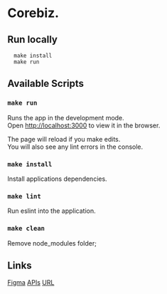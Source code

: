 # Corebiz.

## Run locally

```
  make install
  make run
```

## Available Scripts
### `make run`

Runs the app in the development mode.\
Open [http://localhost:3000](http://localhost:3000) to view it in the browser.

The page will reload if you make edits.\
You will also see any lint errors in the console.

### `make install`

Install applications dependencies.

### `make lint`

Run eslint into the application.
### `make clean`

Remove node_modules folder;

## Links

[Figma](https://www.figma.com/file/awhTJyKgrjEOqPHUrrFBv0/Corebiz---Frontend-Challenge)
[APIs](https://documenter.getpostman.com/view/1811817/Szzj8yAq?version=latest)
[URL](https://peil.dev/corebiz)